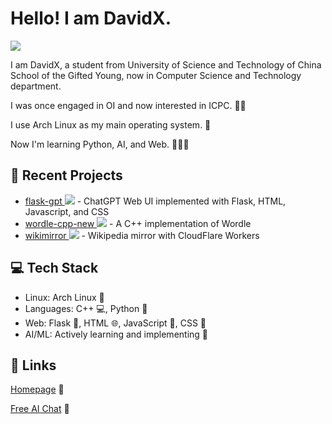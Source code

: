 # Hello! I am DavidX.
[![](https://github-readme-stats-one-bice.vercel.app/api?username=Davidasx&show_icons=true&include_all_commits=true&role=OWNER,ORGANIZATION_MEMBER#gh-light-mode-only)](https://github-readme-stats-one-bice.vercel.app/api?username=Davidasx&show_icons=true&include_all_commits=true&role=OWNER,ORGANIZATION_MEMBER#gh-light-mode-only)

I am DavidX, a student from University of Science and Technology of China School of  the Gifted Young, now in Computer Science and Technology department.

I was once engaged in OI and now interested in ICPC. 👨‍💻

I use Arch Linux as my main operating system. 🐧

Now I'm learning Python, AI, and Web. 🐍🤖🌐

## 🚀 Recent Projects

- [flask-gpt ![](https://img.shields.io/github/languages/code-size/Davidasx/flask-gpt)](https://github.com/Davidasx/flask-gpt) - ChatGPT Web UI implemented with Flask, HTML, Javascript, and CSS
- [wordle-cpp-new ![](https://img.shields.io/github/languages/code-size/Davidasx/wordle-cpp-new)](https://github.com/Davidasx/wordle-cpp-new) - A C++ implementation of Wordle
- [wikimirror ![](https://img.shields.io/github/languages/code-size/Davidasx/wikimirror)](https://github.com/Davidasx/wikimirror) - Wikipedia mirror with CloudFlare Workers

## 💻 Tech Stack

- Linux: Arch Linux 🐧
- Languages: C++ 💻, Python 🐍
- Web: Flask  🧪, HTML 🌐, JavaScript 📜, CSS 🎨
- AI/ML: Actively learning and implementing 🤖

## 🔗 Links

[Homepage](https://davidx.top) 📝

[Free AI Chat](https://github.com/Davidasx/FR33-CH4T) 🤖
